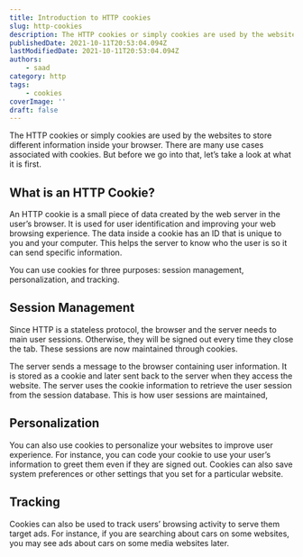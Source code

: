 ```yaml
---
title: Introduction to HTTP cookies
slug: http-cookies
description: The HTTP cookies or simply cookies are used by the websites to store different information inside your browser.
publishedDate: 2021-10-11T20:53:04.094Z
lastModifiedDate: 2021-10-11T20:53:04.094Z
authors:
    - saad
category: http
tags:
    - cookies
coverImage: ''
draft: false
---
```


<Lead>
The HTTP cookies or simply cookies are used by the websites to store different information inside your browser. There are many use cases associated with cookies. But before we go into that, let’s take a look at what it is first.
</Lead>

## What is an HTTP Cookie?

An HTTP cookie is a small piece of data created by the web server in the user’s browser. It is used for user identification and improving your web browsing experience. The data inside a cookie has an ID that is unique to you and your computer. This helps the server to know who the user is so it can send specific information.

You can use cookies for three purposes: session management, personalization, and tracking.

## Session Management

Since HTTP is a stateless protocol, the browser and the server needs to main user sessions. Otherwise, they will be signed out every time they close the tab. These sessions are now maintained through cookies.

The server sends a message to the browser containing user information. It is stored as a cookie and later sent back to the server when they access the website. The server uses the cookie information to retrieve the user session from the session database. This is how user sessions are maintained,

## Personalization

You can also use cookies to personalize your websites to improve user experience. For instance, you can code your cookie to use your user’s information to greet them even if they are signed out. Cookies can also save system preferences or other settings that you set for a particular website.

## Tracking

Cookies can also be used to track users’ browsing activity to serve them target ads. For instance, if you are searching about cars on some websites, you may see ads about cars on some media websites later.
